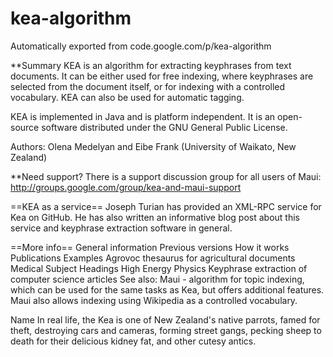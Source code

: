 # kea-algorithm
Automatically exported from code.google.com/p/kea-algorithm

**Summary
KEA is an algorithm for extracting keyphrases from text documents. It can be either used for free indexing, where keyphrases are selected from the document itself, or for indexing with a controlled vocabulary. KEA can also be used for automatic tagging.

KEA is implemented in Java and is platform independent. It is an open-source software distributed under the GNU General Public License.

Authors: Olena Medelyan and Eibe Frank (University of Waikato, New Zealand)

**Need support?
There is a support discussion group for all users of Maui: http://groups.google.com/group/kea-and-maui-support

==KEA as a service==
Joseph Turian has provided an XML-RPC service for Kea on GitHub. He has also written an informative blog post about this service and keyphrase extraction software in general.

==More info==
General information
Previous versions
How it works
Publications
Examples
Agrovoc thesaurus for agricultural documents
Medical Subject Headings
High Energy Physics
Keyphrase extraction of computer science articles
See also: Maui - algorithm for topic indexing, which can be used for the same tasks as Kea, but offers additional features. Maui also allows indexing using Wikipedia as a controlled vocabulary.

Name
In real life, the Kea is one of New Zealand's native parrots, famed for theft, destroying cars and cameras, forming street gangs, pecking sheep to death for their delicious kidney fat, and other cutesy antics.
